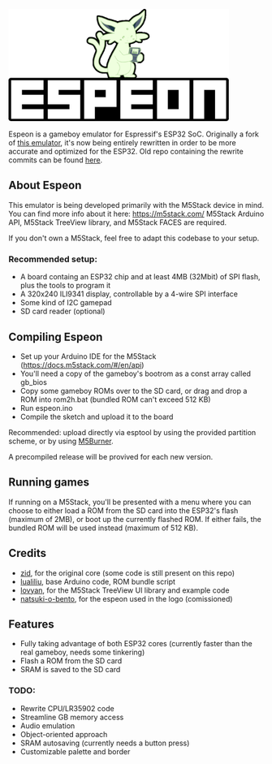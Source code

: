 ![Espeon](/logo/espeon_dmg_small.png)

Espeon is a gameboy emulator for Espressif's ESP32 SoC.
Originally a fork of [this emulator](https://github.com/lualiliu/esp32-gameboy), it's now being entirely rewritten in order to be more accurate and optimized for the ESP32.
Old repo containing the rewrite commits can be found [here](https://github.com/Ryuzaki-MrL/m5stack-gameboy).

## About Espeon

This emulator is being developed primarily with the M5Stack device in mind. You can find more info about it here: https://m5stack.com/
M5Stack Arduino API, M5Stack TreeView library, and M5Stack FACES are required.

If you don't own a M5Stack, feel free to adapt this codebase to your setup.

### Recommended setup:

* A board containg an ESP32 chip and at least 4MB (32Mbit) of SPI flash, plus the tools to program it
* A 320x240 ILI9341 display, controllable by a 4-wire SPI interface
* Some kind of I2C gamepad
* SD card reader (optional)

## Compiling Espeon

* Set up your Arduino IDE for the M5Stack (https://docs.m5stack.com/#/en/api)
* You'll need a copy of the gameboy's bootrom as a const array called gb_bios
* Copy some gameboy ROMs over to the SD card, or drag and drop a ROM into rom2h.bat (bundled ROM can't exceed 512 KB)
* Run espeon.ino
* Compile the sketch and upload it to the board

Recommended: upload directly via esptool by using the provided partition scheme, or by using [M5Burner](http://m5stack.oss-cn-shenzhen.aliyuncs.com/resource/software/M5Burner.zip).

A precompiled release will be provived for each new version.

## Running games

If running on a M5Stack, you'll be presented with a menu where you can choose to either load a ROM from the SD card into the ESP32's flash (maximum of 2MB), or boot up the currently flashed ROM.
If either fails, the bundled ROM will be used instead (maximum of 512 KB).

## Credits

* [zid](https://github.com/zid), for the original core (some code is still present on this repo)
* [lualiliu](https://github.com/lualiliu), base Arduino code, ROM bundle script
* [lovyan](https://github.com/lovyan03), for the M5Stack TreeView UI library and example code
* [natsuki-o-bento](https://www.deviantart.com/natsukio-bento), for the espeon used in the logo (comissioned)

## Features

* Fully taking advantage of both ESP32 cores (currently faster than the real gameboy, needs some tinkering)
* Flash a ROM from the SD card
* SRAM is saved to the SD card

### TODO:

* Rewrite CPU/LR35902 code
* Streamline GB memory access
* Audio emulation
* Object-oriented approach
* SRAM autosaving (currently needs a button press)
* Customizable palette and border

